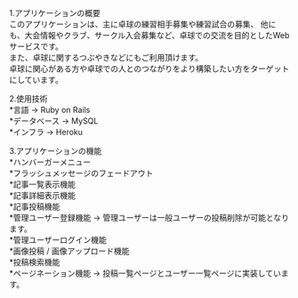 1.アプリケーションの概要  
このアプリケーションは、主に卓球の練習相手募集や練習試合の募集、 他にも、大会情報やクラブ、サークル入会募集など、卓球での交流を目的としたWebサービスです。  
また、卓球に関するつぶやきなどにもご利用頂けます。  
卓球に関心がある方や卓球での人とのつながりをより構築したい方をターゲットにしています。  

2.使用技術  
*言語 → Ruby on Rails  
*データベース → MySQL  
*インフラ → Heroku  

3.アプリケーションの機能  
*ハンバーガーメニュー  
*フラッシュメッセージのフェードアウト  
*記事一覧表示機能  
*記事詳細表示機能  
*記事投稿機能  
*管理ユーザー登録機能 → 管理ユーザーは一般ユーザーの投稿削除が可能となります。  
*管理ユーザーログイン機能  
*画像投稿 / 画像アップロード機能  
*投稿検索機能  
*ページネーション機能 → 投稿一覧ページとユーザー一覧ページに実装しています。  
